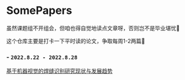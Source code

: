 # SomePapers

虽然课题组不开组会，但咱也得自觉地读点文章呀，否则岂不是毕业堪忧🦉

这个仓库主要是打卡一下平时读的论文，争取每周1-2两篇📜

### - `2022.8.22 - 2022.8.28`
 [基于机器视觉的焊缝识别研究现状与发展趋势](https://markdown.com.cn "最好的markdown教程")

